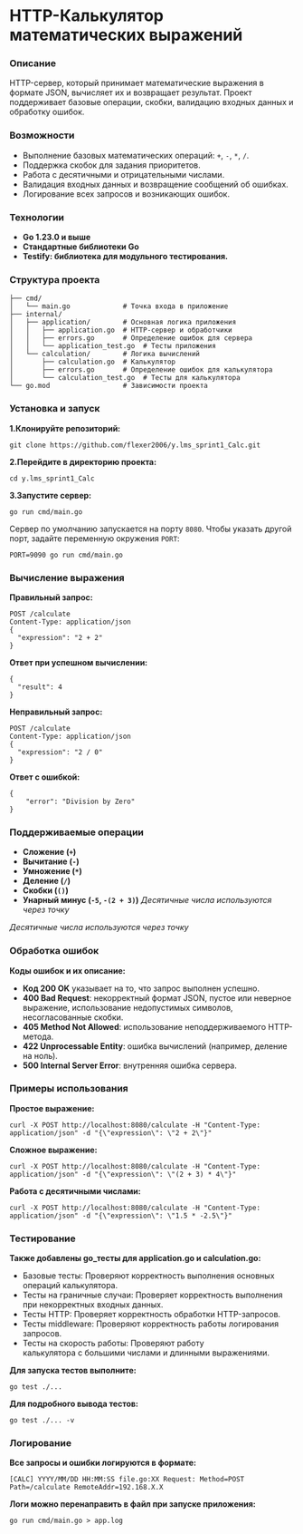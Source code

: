 # HTTP-Калькулятор математических выражений

### Описание

HTTP-сервер, который принимает математические выражения в формате JSON, вычисляет их и возвращает результат. Проект поддерживает базовые операции, скобки, валидацию входных данных и обработку ошибок.

### Возможности

- Выполнение базовых математических операций: `+`, `-`, `*`, `/`.
- Поддержка скобок для задания приоритетов.
- Работа с десятичными и отрицательными числами.
- Валидация входных данных и возвращение сообщений об ошибках.
- Логирование всех запросов и возникающих ошибок.

### Технологии

- **Go 1.23.0 и выше**
- **Стандартные библиотеки Go**
- **Testify: библиотека для модульного тестирования.**

### Структура проекта

```
├── cmd/
│   └── main.go             # Точка входа в приложение
├── internal/
│   ├── application/        # Основная логика приложения
│   │   ├── application.go  # HTTP-сервер и обработчики
│   │   ├── errors.go       # Определение ошибок для сервера
│   │   └── application_test.go  # Тесты приложения
│   └── calculation/        # Логика вычислений
│       ├── calculation.go  # Калькулятор
│       ├── errors.go       # Определение ошибок для калькулятора
│       └── calculation_test.go  # Тесты для калькулятора
└── go.mod                  # Зависимости проекта
```

### Установка и запуск

**1.Клонируйте репозиторий:**
```
git clone https://github.com/flexer2006/y.lms_sprint1_Calc.git
```

**2.Перейдите в директорию проекта:**
```
cd y.lms_sprint1_Calc
```

**3.Запустите сервер:**
```
go run cmd/main.go
```

Сервер по умолчанию запускается на порту `8080`. Чтобы указать другой порт, задайте переменную окружения `PORT`:
```
PORT=9090 go run cmd/main.go
```

### Вычисление выражения

**Правильный запрос:**
```
POST /calculate
Content-Type: application/json
{
  "expression": "2 + 2"
}
```

**Ответ при успешном вычислении:**
```
{
  "result": 4
}
```

**Неправильный запрос:**
```
POST /calculate
Content-Type: application/json
{
  "expression": "2 / 0"
}
```

**Ответ с ошибкой:**
```
{
    "error": "Division by Zero"
}
```

### Поддерживаемые операции

- **Сложение (`+`)**
- **Вычитание (`-`)**
- **Умножение (`*`)**
- **Деление (`/`)**
- **Скобки (`()`)**
- **Унарный минус (`-5`, `-(2 + 3)`)**
*Десятичные числа используются через точку*

*Десятичные числа используются через точку*

### Обработка ошибок

**Коды ошибок и их описание:**

- **Код 200 OK** указывает на то, что запрос выполнен успешно.
- **400 Bad Request**: некорректный формат JSON, пустое или неверное выражение, использование недопустимых символов, несогласованные скобки.
- **405 Method Not Allowed**: использование неподдерживаемого HTTP-метода.
- **422 Unprocessable Entity**: ошибка вычислений (например, деление на ноль).
- **500 Internal Server Error**: внутренняя ошибка сервера.

### Примеры использования

**Простое выражение:**
```
curl -X POST http://localhost:8080/calculate -H "Content-Type: application/json" -d "{\"expression\": \"2 + 2\"}"
```

**Сложное выражение:**
```
curl -X POST http://localhost:8080/calculate -H "Content-Type: application/json" -d "{\"expression\": \"(2 + 3) * 4\"}"
```

**Работа с десятичными числами:**
```
curl -X POST http://localhost:8080/calculate -H "Content-Type: application/json" -d "{\"expression\": \"1.5 * -2.5\"}"
```

### Тестирование

**Также добавлены go_тесты для application.go и calculation.go:**
- Базовые тесты: Проверяют корректность выполнения основных операций калькулятора.
- Тесты на граничные случаи: Проверяет корректность выполнения при некорректных входных данных.
- Тесты HTTP: Проверяет корректность обработки HTTP-запросов.
- Тесты middleware: Проверяют корректность работы логирования запросов.
- Тесты на скорость работы: Проверяют работу калькулятора с большими числами и длинными выражениями.

**Для запуска тестов выполните:**
```
go test ./...
```

**Для подробного вывода тестов:**
```
go test ./... -v
```

### Логирование

**Все запросы и ошибки логируются в формате:**
```
[CALC] YYYY/MM/DD HH:MM:SS file.go:XX Request: Method=POST Path=/calculate RemoteAddr=192.168.X.X
```

**Логи можно перенаправить в файл при запуске приложения:**
```
go run cmd/main.go > app.log
```
